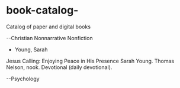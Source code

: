 # book-catalog-
Catalog of paper and digital books 

--Christian Nonnarrative Nonfiction

- Young, Sarah

Jesus Calling: 
Enjoying Peace in His Presence 
Sarah Young. 
Thomas Nelson, nook. 
Devotional (daily devotional). 


--Psychology 
